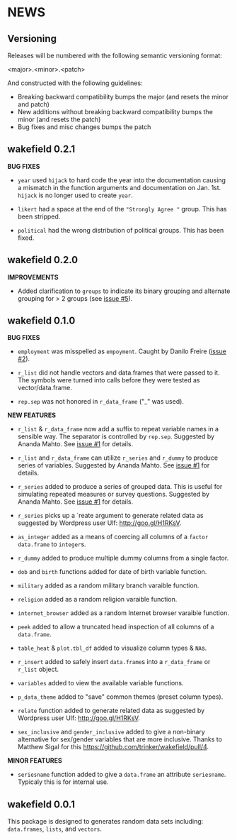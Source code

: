 NEWS
====

Versioning
----------

Releases will be numbered with the following semantic versioning format:

&lt;major&gt;.&lt;minor&gt;.&lt;patch&gt;

And constructed with the following guidelines:

* Breaking backward compatibility bumps the major (and resets the minor
  and patch)
* New additions without breaking backward compatibility bumps the minor
  (and resets the patch)
* Bug fixes and misc changes bumps the patch


wakefield 0.2.1
----------------------------------------------------------------

**BUG FIXES**

* `year` used `hijack` to hard code the year into the documentation causing
  a mismatch in the function arguments and documentation on Jan. 1st.  `hijack`
  is no longer used to create `year`.

* `likert` had a space at the end of the `"Strongly Agree "` group.  This has
  been stripped.

* `political` had the wrong distribution of political groups.  This has been
  fixed.

wakefield 0.2.0
----------------------------------------------------------------

**IMPROVEMENTS**

* Added clarification to `groups` to indicate its binary grouping and alternate
  grouping for &gt; 2 groups (see <a href="https://github.com/trinker/wakefield/issues/5">issue #5</a>).


wakefield 0.1.0
----------------------------------------------------------------

**BUG FIXES**

* `employment` was misspelled as `empoyment`.  Caught by Danilo Freire (<a href="https://github.com/trinker/wakefield/issues/2">issue #2</a>).

* `r_list` did not handle vectors and data.frames that were passed to it.  The
  symbols were turned into calls before they were tested as vector/data.frame.

* `rep.sep` was not honored in `r_data_frame` ("_" was used).

**NEW FEATURES**

* `r_list` & `r_data_frame` now add a suffix to repeat variable names in a
  sensible way.  The separator is controlled by `rep.sep`.  Suggested by
  Ananda Mahto.  See <a href="https://github.com/trinker/wakefield/issues/1">issue #1</a> for details.

* `r_list` and `r_data_frame` can utilize `r_series` and `r_dummy` to produce
  series of variables. Suggested by Ananda Mahto.  See <a href="https://github.com/trinker/wakefield/issues/1">issue #1</a> for details.

* `r_series` added to produce a series of grouped data.  This is useful for
  simulating repeated measures or survey questions.  Suggested by Ananda Mahto.
  See <a href="https://github.com/trinker/wakefield/issues/1">issue #1</a> for details.

* `r_series` picks up a `reate argument to generate related data as suggested by
  Wordpress user Ulf: http://goo.gl/H1RKsV.

* `as_integer` added as a means of coercing all columns of a `factor`
  `data.frame` to `integer`s.

* `r_dummy` added to produce multiple dummy columns from a single factor.

* `dob` and `birth` functions added for date of birth variable function.

* `military` added as a random military branch varaible function.

* `religion` added as a random religion varaible function.

* `internet_browser` added as a random Internet browser varaible function.

* `peek` added to allow a truncated head inspection of all columns of a
  `data.frame`.

* `table_heat` & `plot.tbl_df` added to visualize column types & `NA`s.

* `r_insert` added to safely insert `data.frame`s into a `r_data_frame` or
  `r_list` object.

* `variables` added to view the available variable functions.

* `p_data_theme` added to "save" common themes (preset column types).

* `relate` function added to generate related data as suggested by Wordpress
  user Ulf: http://goo.gl/H1RKsV.

* `sex_inclusive` and `gender_inclusive` added to give a non-binary alternative
  for sex/gender variables that are more inclusive.  Thanks to Matthew Sigal
  for this https://github.com/trinker/wakefield/pull/4.

**MINOR FEATURES**

* `seriesname` function added to give a `data.frame` an attribute `seriesname`.
  Typicaly this is for internal use.



wakefield 0.0.1
----------------------------------------------------------------

This package is designed to generates random data sets including: `data.frames`,
    `lists`, and `vectors`.